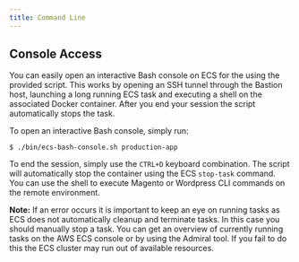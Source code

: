```yaml
---
title: Command Line
---
```


## Console Access

You can easily open an interactive Bash console on ECS for the using the provided script. This works
by opening an SSH tunnel through the Bastion host, launching a long running ECS task and executing a shell
on the associated Docker container. After you end your session the script automatically stops the task.

To open an interactive Bash console, simply run:

    $ ./bin/ecs-bash-console.sh production-app

To end the session, simply use the `CTRL+D` keyboard combination. The script will automatically stop the
container using the ECS `stop-task` command. You can use the shell to execute Magento or Wordpress CLI
commands on the remote environment.

**Note:** If an error occurs it is important to keep an eye on running tasks as ECS does not automatically
cleanup and terminate tasks. In this case you should manually stop a task. You can get an overview of
currently running tasks on the AWS ECS console or by using the Admiral tool. If you fail to do this the
ECS cluster may run out of available resources.
